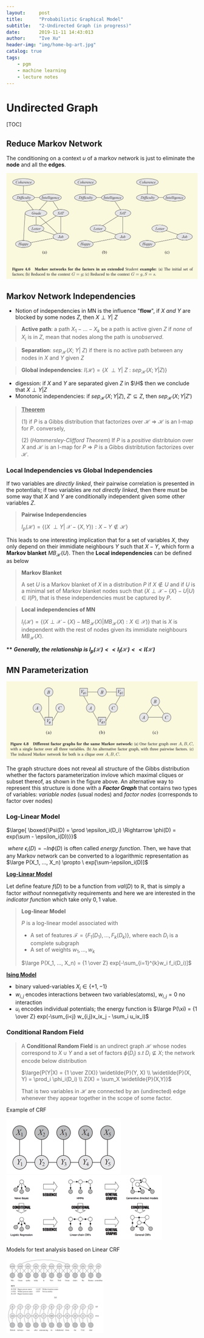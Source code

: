 ```yaml
---
layout:     post
title:      "Probabilistic Graphical Model"
subtitle:   "2-Undirected Graph (in progress)"
date:       2019-11-11 14:43:013
author:     "Ive Xu"
header-img: "img/home-bg-art.jpg"
catalog: true
tags:
    - pgm
    - machine learning
    - lecture notes
---
```


# Undirected Graph

[TOC]

## Reduce Markov Network

The conditioning on a context $u$ of a markov network is just to eliminate the **node** and all the **edges**.

<img src="/img/post/image-20191025165124585.png" alt="image-20191025165124585" style="zoom: 50%;" />

## Markov Network Independencies 

* Notion of independencies in MN is the influence "**flow**", if $X \ and \  Y$ are blocked by some nodes $Z$, then $X \perp Y | \ Z$ 

> **Active path**: a path $X_1 - ...-X_k$ be a path is active given $Z$ if *none* of $X_i$ is in $Z$, mean that nodes along the path is *unobserved*. 

> **Separation**: $sep_\mathcal{H}(X;\ Y|\ Z)$ if there is no active path between any nodes in $X$ and $Y$ given $Z$

> **Global independencies**: $I(\mathcal{H}) = \{ X\ \perp Y|\ Z\ :\ sep_\mathcal{H}(X;Y|Z) \}$ 

* digession: if $X$ and $Y$ are separated given $Z$ in $\H$ then we conclude that $X \perp Y | Z$  
* Monotonic independencies:  if $sep_{\mathcal{H}}(X;Y|Z),\ Z' \subseteq Z$, then $sep_{\mathcal{H}}(X;Y|Z')$

>  **<u>Theorem</u>**
>
> (1) if $P$ is a Gibbs distribution that factorizes over $\mathcal{H}$ $\Rightarrow$ $\mathcal{H}$ is an I-map for $P$. conversely, 
>
> (2) (*Hammersley-Clifford Theorem*) If $P$ is a *positive* distribtuion over $X$ and $\mathcal{H}$ is an I-map for $P$ $\Rightarrow$ $P$ is a Gibbs distribtution factorizes over $\mathcal{H}$. 

### Local Independencies vs Global Independencies

If two variables are *directly linked*, their pairwise correlation is presented in the potentials; if two variables are *not directly linked*, then there must be some way that $X$ and $Y$ are conditionally independent given some other variables $Z$. 

> **Pairwise Independencies**
>
> $I_p(\mathcal{H}) = \{(X \ \perp Y|\ \mathcal{X} - \{X, Y\}): X-Y \notin \mathcal{H}\}$ 

This leads to one interesting implication that for a set of variables $X$, they only depend on their immidiate neighbours $Y$ such that $X - Y$, which form a **Markov blanket** $MB_\mathcal{H}(U)$.  Then the **Local independencies** can be defined as below

> **Markov Blanket**
>
> A set $U$ is a Markov blanket of $X$ in a distribution $P$ if $X \notin U$ and if $U$ is a minimal set of Markov blanket nodes such that $(X \perp \mathcal{X} - \{ X\} - U| U) \in I(P)$, that is these independencies must be captured by $P$.

> **Local independencies of MN**
>
> $I_l(\mathcal{H}) = \{ (X \perp \mathcal{X} - \{X\} - MB_\mathcal{H}(X)| MB_\mathcal{H}(X): X \in \mathcal{X})\}$ that is $X$ is independent with the rest of nodes given its immidiate neighbours $MB_\mathcal{H}(X)$.

**\*\*** ***Generally, the relationship is $I_p(\mathcal{H}) << I_l(\mathcal{H}) << I(\mathcal{H})$*** 

## MN Parameterization

<img src="/img/post/image-20191025210237613.png" alt="" style="zoom:50%;" />


The graph structure does not reveal all structure of the Gibbs distribution whether the factors parameterization invlove which maximal cliques or subset thereof, as shown in the figure above. An alternative way to represent this structure is done with a ***Factor Graph*** that contains two types of variables: *variable nodes* (usual nodes) and *factor nodes* (corresponds to factor over nodes) 

### Log-Linear Model

$\large{ \boxed{\Psi(D) = \prod \epsilon_i(D_i) \Rightarrow \phi(D) = exp(\sum - \epsilon_i(D))}}$  

$\ where\ \epsilon_i(D) = -ln \phi(D)$ is often called *energy function*. Then, we have that any Markov network can be converted to a logarithmic representation as $\large P(X_1, ..., X_n) \propto \ exp[\sum-\epsilon_i(D)]$ 

**<u>Log-Linear Model</u>**

Let define feature $f(D)$ to be a function from $val(D)$ to $\mathbb{R}$, that is simply a factor *without* nonnegativity requirements and here we are interested in the *indicator function* which take only $0, 1$ value.

> **Log-linear Model**
>
> $P$ is a log-linear model associated with 
>
> * A set of features $\mathcal{F} = \{F_1(D_1), ..., F_k(D_k)\}$, where each $D_i$ is a complete subgraph
> * A set of weights $w_1, ..., w_k$ 
>
> $\large P(X_1, ..., X_n) = {1 \over Z} exp[-\sum_{i=1}^{k}w_i f_i(D_i)]$

**<u>Ising Model</u>**

* binary valued-variables $X_i \in \{ +1, -1\}$
* $w_{i,j}$ encodes interactions between two variables(atoms), $w_{i,j} = 0$ no interaction
*  $u_i$ encodes individual potentials; the energy function is  $\large P(\xi) = {1 \over Z} exp(-\sum_{i<j} w_{i,j}x_ix_j - \sum_i u_ix_i)$

### Conditional Random Field

> A **Conditional Random Field** is an undirect graph $\mathcal{H}$ whose nodes correspond to $X \cup Y$ and a set of factors $\phi(D_i)\ s.t\  D_i \nsubseteq X$; the network encode below distribution
>
> $\large{P(Y|X) = {1 \over Z(X)} \widetilde{P}(Y, X) \\ \widetilde{P}(X, Y) = \prod_i \phi_i(D_i) \\ Z(X) = \sum_X \widetilde{P}(X,Y)}$
>
> That is two variables in $\mathcal{H}$ are connected by an (undirected) edge whenever they appear together in the scope of some factor.

Example of CRF

<img src="/img/post/image-20191027141629782.png" alt="image-20191027141629782" style="zoom:50%;" />

<img src="/img/post/image-20191027142109138.png" alt="image-20191027142109138" style="zoom:40%;" />

Models for text analysis based on Linear CRF

<img src="/img/post/image-20191027142243310.png" alt="image-20191027142243310" style="zoom:25%;" />

